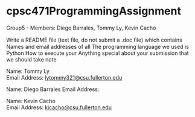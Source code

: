 # cpsc471ProgrammingAssignment
Group5 -  Members: Diego Barrales, Tommy Ly, Kevin Cacho

Write a README ﬁle (text ﬁle, do not submit a .doc ﬁle) which contains
  Names and email addresses of all
  The programming language we used is Python
  How to execute your
  Anything special about your submission that we should take note

Name: Tommy Ly       
Email Address: lytommy321@csu.fullerton.edu

Name: Diego Barrales 
Email Address: 

Name: Kevin Cacho     
Email Address: kicacho@csu.fullerton.edu 
